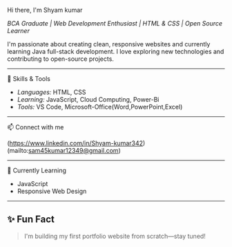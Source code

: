  Hi there, I'm Shyam kumar
 
*BCA Graduate | Web Development Enthusiast | HTML & CSS | Open Source Learner*

I'm passionate about creating clean, responsive websites and currently learning Java full-stack development. I love exploring new technologies and contributing to open-source projects.

---

🚀 Skills & Tools

- *Languages:* HTML, CSS
- *Learning:* JavaScript, Cloud Computing, Power-Bi
- *Tools:* VS Code, Microsoft-Office(Word,PowerPoint,Excel)

---

 📫 Connect with me

(https://www.linkedin.com/in/Shyam-kumar342)  
(mailto:sam45kumar12349@gmail.com)

---

 🌱 Currently Learning

- JavaScript
- Responsive Web Design


---

## ✨ Fun Fact

> I'm building my first portfolio website from scratch—stay tuned!

